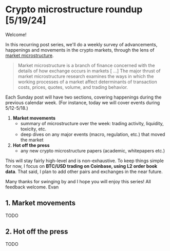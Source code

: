 # Crypto microstructure roundup [5/19/24]

Welcome!

In this recurring post series, we'll do a weekly survey of advancements, happenings and movements in the crypto markets, through the lens of [market microstructure](https://en.wikipedia.org/wiki/Market_microstructure).

> Market microstructure is a branch of finance concerned with the details of how exchange occurs in markets [ ...] The major thrust of market microstructure research examines the ways in which the working processes of a market affect determinants of transaction costs, prices, quotes, volume, and trading behavior.

Each Sunday post will have two sections, covering happenings during the previous calendar week. (For instance, today we will cover events during 5/12-5/18.)

1. **Market movements**
    - summary of microstructure over the week: trading activity, liquidity, toxicity, etc.
    - deep dives on any major events (macro, regulation, etc.) that moved the market
2. **Hot off the press**
    - any new crypto microstructure papers (academic, whitepapers etc.)

This will stay fairly high-level and is non-exhaustive. To keep things simple for now, I focus on **BTC/USD trading on Coinbase, using L2 order book data**. That said, I plan to add other pairs and exchanges in the near future.

Many thanks for swinging by and I hope you will enjoy this series! All feedback welcome.
Evan

## 1. Market movements

TODO

## 2. Hot off the press

TODO

